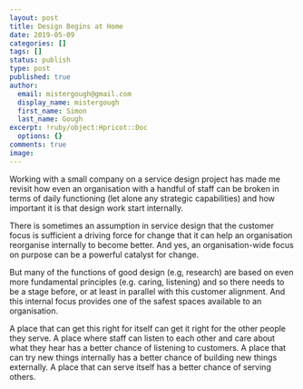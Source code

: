 ```yaml
---
layout: post
title: Design Begins at Home
date: 2019-05-09
categories: []
tags: []
status: publish
type: post
published: true
author:
  email: mistergough@gmail.com
  display_name: mistergough
  first_name: Simon
  last_name: Gough
excerpt: !ruby/object:Hpricot::Doc
  options: {}
comments: true
image: 
---
```

Working with a small company on a service design project has made me revisit how even an organisation with a handful of staff can be broken in terms of daily functioning (let alone any strategic capabilities) and how important it is that design work start internally.

There is sometimes an assumption in service design that the customer focus is sufficient a driving force for change that it can help an organisation reorganise internally to become better. And yes, an organisation-wide focus on purpose can be a powerful catalyst for change.

But many of the functions of good design (e.g, research) are based on even more fundamental principles (e.g. caring, listening) and so there needs to be a stage before, or at least in parallel with this customer alignment. And this internal focus provides one of the safest spaces available to an organisation.

A place that can get this right for itself can get it right for the other people they serve. A place where staff can listen to each other and care about what they hear has a better chance of listening to customers. A place that can try new things internally has a better chance of building new things externally. A place that can serve itself has a better chance of serving others.
